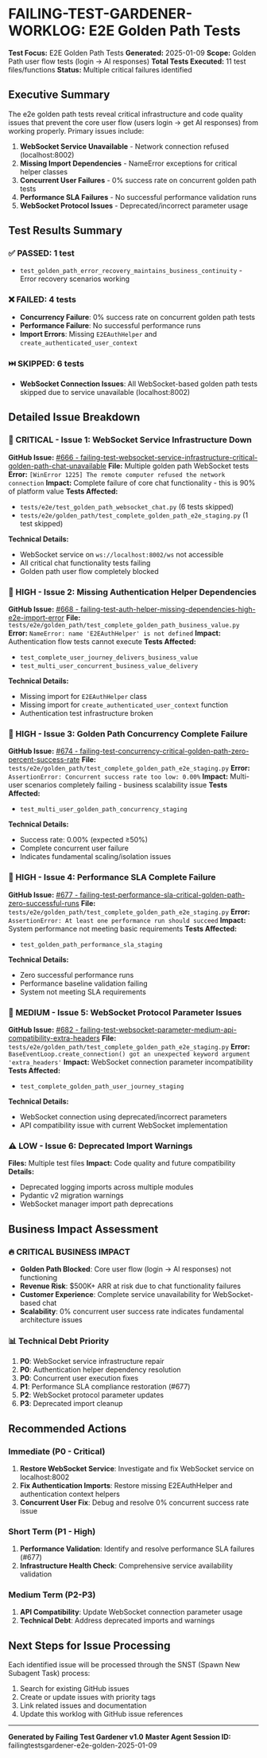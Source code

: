 # FAILING-TEST-GARDENER-WORKLOG: E2E Golden Path Tests

**Test Focus:** E2E Golden Path Tests
**Generated:** 2025-01-09
**Scope:** Golden Path user flow tests (login → AI responses)
**Total Tests Executed:** 11 test files/functions
**Status:** Multiple critical failures identified

## Executive Summary

The e2e golden path tests reveal critical infrastructure and code quality issues that prevent the core user flow (users login → get AI responses) from working properly. Primary issues include:

1. **WebSocket Service Unavailable** - Network connection refused (localhost:8002)
2. **Missing Import Dependencies** - NameError exceptions for critical helper classes
3. **Concurrent User Failures** - 0% success rate on concurrent golden path tests
4. **Performance SLA Failures** - No successful performance validation runs
5. **WebSocket Protocol Issues** - Deprecated/incorrect parameter usage

## Test Results Summary

### ✅ PASSED: 1 test
- `test_golden_path_error_recovery_maintains_business_continuity` - Error recovery scenarios working

### ❌ FAILED: 4 tests
- **Concurrency Failure**: 0% success rate on concurrent golden path tests
- **Performance Failure**: No successful performance runs
- **Import Errors**: Missing `E2EAuthHelper` and `create_authenticated_user_context`

### ⏭️ SKIPPED: 6 tests
- **WebSocket Connection Issues**: All WebSocket-based golden path tests skipped due to service unavailable (localhost:8002)

## Detailed Issue Breakdown

### 🚨 CRITICAL - Issue 1: WebSocket Service Infrastructure Down
**GitHub Issue:** [#666 - failing-test-websocket-service-infrastructure-critical-golden-path-chat-unavailable](https://github.com/netra-systems/netra-apex/issues/666)
**File:** Multiple golden path WebSocket tests
**Error:** `[WinError 1225] The remote computer refused the network connection`
**Impact:** Complete failure of core chat functionality - this is 90% of platform value
**Tests Affected:**
- `tests/e2e/test_golden_path_websocket_chat.py` (6 tests skipped)
- `tests/e2e/golden_path/test_complete_golden_path_e2e_staging.py` (1 test skipped)

**Technical Details:**
- WebSocket service on `ws://localhost:8002/ws` not accessible
- All critical chat functionality tests failing
- Golden path user flow completely blocked

### 🚨 HIGH - Issue 2: Missing Authentication Helper Dependencies
**GitHub Issue:** [#668 - failing-test-auth-helper-missing-dependencies-high-e2e-import-error](https://github.com/netra-systems/netra-apex/issues/668)
**File:** `tests/e2e/golden_path/test_complete_golden_path_business_value.py`
**Error:** `NameError: name 'E2EAuthHelper' is not defined`
**Impact:** Authentication flow tests cannot execute
**Tests Affected:**
- `test_complete_user_journey_delivers_business_value`
- `test_multi_user_concurrent_business_value_delivery`

**Technical Details:**
- Missing import for `E2EAuthHelper` class
- Missing import for `create_authenticated_user_context` function
- Authentication test infrastructure broken

### 🚨 HIGH - Issue 3: Golden Path Concurrency Complete Failure
**GitHub Issue:** [#674 - failing-test-concurrency-critical-golden-path-zero-percent-success-rate](https://github.com/netra-systems/netra-apex/issues/674)
**File:** `tests/e2e/golden_path/test_complete_golden_path_e2e_staging.py`
**Error:** `AssertionError: Concurrent success rate too low: 0.00%`
**Impact:** Multi-user scenarios completely failing - business scalability issue
**Tests Affected:**
- `test_multi_user_golden_path_concurrency_staging`

**Technical Details:**
- Success rate: 0.00% (expected ≥50%)
- Complete concurrent user failure
- Indicates fundamental scaling/isolation issues

### 🚨 HIGH - Issue 4: Performance SLA Complete Failure
**GitHub Issue:** [#677 - failing-test-performance-sla-critical-golden-path-zero-successful-runs](https://github.com/netra-systems/netra-apex/issues/677)
**File:** `tests/e2e/golden_path/test_complete_golden_path_e2e_staging.py`
**Error:** `AssertionError: At least one performance run should succeed`
**Impact:** System performance not meeting basic requirements
**Tests Affected:**
- `test_golden_path_performance_sla_staging`

**Technical Details:**
- Zero successful performance runs
- Performance baseline validation failing
- System not meeting SLA requirements

### 🔶 MEDIUM - Issue 5: WebSocket Protocol Parameter Issues
**GitHub Issue:** [#682 - failing-test-websocket-parameter-medium-api-compatibility-extra-headers](https://github.com/netra-systems/netra-apex/issues/682)
**File:** `tests/e2e/golden_path/test_complete_golden_path_e2e_staging.py`
**Error:** `BaseEventLoop.create_connection() got an unexpected keyword argument 'extra_headers'`
**Impact:** WebSocket connection parameter incompatibility
**Tests Affected:**
- `test_complete_golden_path_user_journey_staging`

**Technical Details:**
- WebSocket connection using deprecated/incorrect parameters
- API compatibility issue with current WebSocket implementation

### ⚠️ LOW - Issue 6: Deprecated Import Warnings
**Files:** Multiple test files
**Impact:** Code quality and future compatibility
**Details:**
- Deprecated logging imports across multiple modules
- Pydantic v2 migration warnings
- WebSocket manager import path deprecations

## Business Impact Assessment

### 🔥 CRITICAL BUSINESS IMPACT
- **Golden Path Blocked**: Core user flow (login → AI responses) not functioning
- **Revenue Risk**: $500K+ ARR at risk due to chat functionality failures
- **Customer Experience**: Complete service unavailability for WebSocket-based chat
- **Scalability**: 0% concurrent user success rate indicates fundamental architecture issues

### 📊 Technical Debt Priority
1. **P0**: WebSocket service infrastructure repair
2. **P0**: Authentication helper dependency resolution
3. **P0**: Concurrent user execution fixes
4. **P1**: Performance SLA compliance restoration (#677)
5. **P2**: WebSocket protocol parameter updates
6. **P3**: Deprecated import cleanup

## Recommended Actions

### Immediate (P0 - Critical)
1. **Restore WebSocket Service**: Investigate and fix WebSocket service on localhost:8002
2. **Fix Authentication Imports**: Restore missing E2EAuthHelper and authentication context helpers
3. **Concurrent User Fix**: Debug and resolve 0% concurrent success rate issue

### Short Term (P1 - High)
1. **Performance Validation**: Identify and resolve performance SLA failures (#677)
2. **Infrastructure Health Check**: Comprehensive service availability validation

### Medium Term (P2-P3)
1. **API Compatibility**: Update WebSocket connection parameter usage
2. **Technical Debt**: Address deprecated imports and warnings

## Next Steps for Issue Processing

Each identified issue will be processed through the SNST (Spawn New Subagent Task) process:
1. Search for existing GitHub issues
2. Create or update issues with priority tags
3. Link related issues and documentation
4. Update this worklog with GitHub issue references

---

**Generated by Failing Test Gardener v1.0**
**Master Agent Session ID:** failingtestsgardener-e2e-golden-2025-01-09
